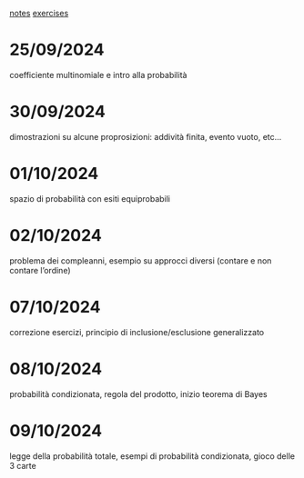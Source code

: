 [notes](https://notability.com/n/0ZqsK_BeCDXuIQmxkCOTk7)
[exercises]([https://notability.com/n/QL1VhUe_397quBUZl2XLI](https://notability.com/n/QL1VhUe_397quBUZl2XLI))

# 25/09/2024
coefficiente multinomiale e intro alla probabilità
# 30/09/2024
dimostrazioni su alcune proprosizioni: addività finita, evento vuoto, etc…
# 01/10/2024
spazio di probabilità con esiti equiprobabili
# 02/10/2024
problema dei compleanni, esempio su approcci diversi (contare e non contare l’ordine)
# 07/10/2024
correzione esercizi, principio di inclusione/esclusione generalizzato
# 08/10/2024
probabilità condizionata, regola del prodotto, inizio teorema di Bayes
# 09/10/2024
legge della probabilità totale, esempi di probabilità condizionata, gioco delle 3 carte